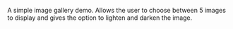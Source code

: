 A simple image gallery demo. Allows the user to choose between 5 images to display and gives the option to lighten and darken the image.
